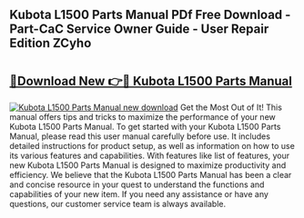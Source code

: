 ## Kubota L1500 Parts Manual PDf Free Download - Part-CaC Service Owner Guide - User Repair Edition ZCyho

# <h2><a href="http://bc87978.oget.top/?id=Kubota+L1500+Parts+Manual">🔗Download New 👉🔴 Kubota L1500 Parts Manual</a></h2>

[![Kubota L1500 Parts Manual new download](https://i.imgur.com/5g1atiW.png)](http://bc87978.oget.top/?id=Kubota+L1500+Parts+Manual)
Get the Most Out of It! This manual offers tips and tricks to maximize the performance of your new Kubota L1500 Parts Manual. To get started with your Kubota L1500 Parts Manual, please read this user manual carefully before use. It includes detailed instructions for product setup, as well as information on how to use its various features and capabilities. With features like list of features, your new Kubota L1500 Parts Manual is designed to maximize productivity and efficiency. We believe that the Kubota L1500 Parts Manual has been a clear and concise resource in your quest to understand the functions and capabilities of your new item. If you need any assistance or have any questions, our customer service team is always available.
